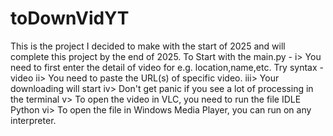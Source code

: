 # toDownVidYT
This is the project I decided to make with the start of 2025 and will complete this project by the end of 2025.
To Start with the main.py -
i> You need to first enter the detail of video for e.g. location,name,etc. Try syntax - video
ii> You need to paste the URL(s) of specific video.
iii> Your downloading will start
iv> Don't get panic if you see a lot of processing in the terminal
v> To open the video in VLC, you need to run the file IDLE Python
vi> To open the file in Windows Media Player, you can run on any interpreter.
